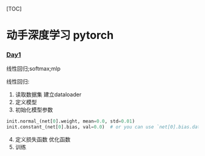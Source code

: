 [TOC]

# 动手深度学习 pytorch 

### <u>Day1</u>

线性回归;softmax;mlp

线性回归:

1. 读取数据集 建立dataloader
2. 定义模型 
3. 初始化模型参数

```python
init.normal_(net[0].weight, mean=0.0, std=0.01)
init.constant_(net[0].bias, val=0.0)  # or you can use `net[0].bias.data.fill_(0)` to modify it directly
```

4. 定义损失函数  优化函数
5. 训练

